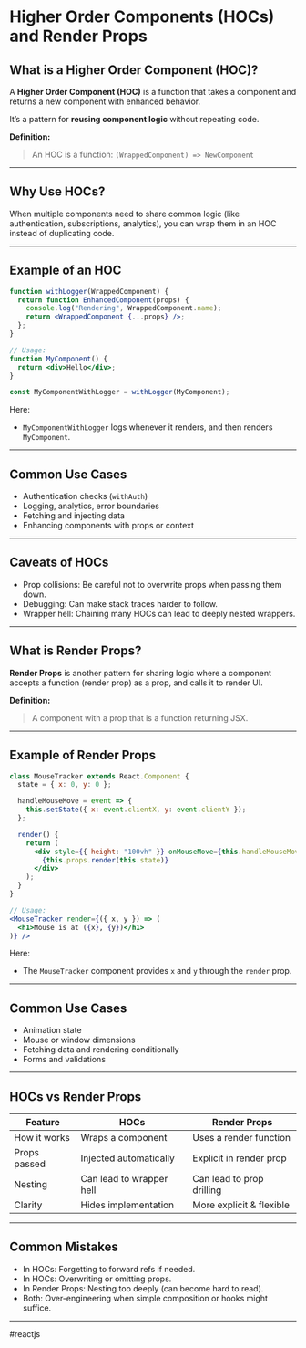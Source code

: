 # Higher Order Components (HOCs) and Render Props

## What is a Higher Order Component (HOC)?

A **Higher Order Component (HOC)** is a function that takes a component and returns a new component with enhanced behavior.

It’s a pattern for **reusing component logic** without repeating code.

**Definition:**

> An HOC is a function:
> `(WrappedComponent) => NewComponent`

---
## Why Use HOCs?

When multiple components need to share common logic (like authentication, subscriptions, analytics), you can wrap them in an HOC instead of duplicating code.

---
## Example of an HOC

```jsx
function withLogger(WrappedComponent) {
  return function EnhancedComponent(props) {
    console.log("Rendering", WrappedComponent.name);
    return <WrappedComponent {...props} />;
  };
}

// Usage:
function MyComponent() {
  return <div>Hello</div>;
}

const MyComponentWithLogger = withLogger(MyComponent);
```

Here:

* `MyComponentWithLogger` logs whenever it renders, and then renders `MyComponent`.

---
## Common Use Cases

* Authentication checks (`withAuth`)
* Logging, analytics, error boundaries
* Fetching and injecting data
* Enhancing components with props or context

---
## Caveats of HOCs

* Prop collisions: Be careful not to overwrite props when passing them down.
* Debugging: Can make stack traces harder to follow.
* Wrapper hell: Chaining many HOCs can lead to deeply nested wrappers.

---
## What is Render Props?

**Render Props** is another pattern for sharing logic where a component accepts a function (render prop) as a prop, and calls it to render UI.

**Definition:**

> A component with a prop that is a function returning JSX.

---
## Example of Render Props

```jsx
class MouseTracker extends React.Component {
  state = { x: 0, y: 0 };

  handleMouseMove = event => {
    this.setState({ x: event.clientX, y: event.clientY });
  };

  render() {
    return (
      <div style={{ height: "100vh" }} onMouseMove={this.handleMouseMove}>
        {this.props.render(this.state)}
      </div>
    );
  }
}

// Usage:
<MouseTracker render={({ x, y }) => (
  <h1>Mouse is at ({x}, {y})</h1>
)} />
```

Here:

* The `MouseTracker` component provides `x` and `y` through the `render` prop.

---
## Common Use Cases

* Animation state
* Mouse or window dimensions
* Fetching data and rendering conditionally
* Forms and validations

---
## HOCs vs Render Props

| Feature | HOCs | Render Props |
|---|---|---|
| How it works | Wraps a component | Uses a render function |
| Props passed | Injected automatically | Explicit in render prop |
| Nesting | Can lead to wrapper hell | Can lead to prop drilling |
| Clarity | Hides implementation | More explicit & flexible |

---
## Common Mistakes

* In HOCs: Forgetting to forward refs if needed.
* In HOCs: Overwriting or omitting props.
* In Render Props: Nesting too deeply (can become hard to read).
* Both: Over-engineering when simple composition or hooks might suffice.

---

#reactjs